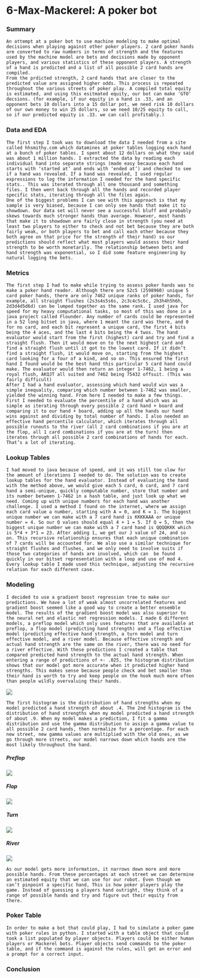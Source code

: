 # 6-Max-Mackerel: A poker bot

### Summary

	An attempt at a poker bot to use machine modeling to make optimal decisions when playing against other poker players. 2 card poker hands are converted to raw numbers in terms of strength and the features used by the machine model are bets and decisions made by opponent players, and various statistics of these opponent players. A strength of a hand is predicted and a list of all possible 2 card hands are compiled. 
	From the prdicted strength, 2 card hands that are closer to the predicted value are assigned higher odds. This process is repeated throughout the various streets of poker play. A compiled total equity is estimated, and using this esitmated equity, our bot can make 'GTO' decsions. (for example, if our equity in a hand is .33, and an opponent bets 10 dollars into a 15 dollar pot, we need risk 10 dollars of our own money to win 25 dollars, so we need 10/25 equity to call, so if our predicted equity is .33. we can call profitably.)

### Data and EDA

	The first step I took was to download the data I needed from a site called hhsmithy.com which datamines at poker tables logging each hand at a bunch of poker tables. I spent about 12 dollars on what they said was about 1 million hands. I extracted the data by reading each individual hand into separate strings (made easy because each hand starts with ‘started at’ and ends with ‘ended at’) and checked to see if a hand was revealed. If a hand was revealed, I used regular expressions to log the information I needed for the hand specific stats.. This was iterated through all one thousand and something files. I then went back through all the hands and recorded player specific stats, iterating through all the files again.
	One of the biggest problems I can see with this approach is that my sample is very biased, because I can only see hands that make it to showdown. Our data set will never see a successful bluff and probably skews towards much stronger hands than average. However, most hands that make it to showdown are fairly close in strength (you need at least two players to either to check and not bet because they are both fairly weak, or both players to bet and call each other because they both agree on that price for the strength of their hand) so our predictions should reflect what most players would assess their hand strength to be worth monetarily. The relationship between bets and hand strength was exponential, so I did some feature engineering by natural logging the bets.


### Metrics

	The first step I had to make while trying to assess poker hands was to make a poker hand reader. Although there are 52c5 (2598960) unique 5 card poker hands, there are only 7462 unique ranks of poker hands, for example, all straight flushes (2s3s4s5s6s, 2c3c4c5c6c, 2h3h4h5h6h, 2d3d4d5d6d) can be lumped together as the same rank. I used java for speed for my heavy computational tasks, so most of this was done in a java project called Flounder. Any number of cards could be represented in a 52 long bitset in java, where 1 meant the card was there, and 0 for no card, and each bit represent a unique card, the first 4 bits being the 4 aces, and the last 4 bits being the 4 twos. The hand evaluator would start from the first (highest) card and try and find a straight flush. Then it would move on to the next highest card and find a straight flush until it got to the lowest card. If it didn’t find a straight flush, it would move on, starting from the highest card looking for a four of a kind, and so on. This ensured the first hand I found would be the best hand this particular 5 card hand could make. The evaluator would then return an integer 1-7462, 1 being a royal flush, AKQJT all suited and 7462 being 75432 offsuit. (This was fairly difficult)
	After I had a hand evaluator, assessing which hand would win was a simple inequality, comparing which number between 1-7462 was smaller, yielded the winning hand. From here I needed to make a few things. First I needed to evaluate the percentile of a hand which was as simple as iterating through every possible 2 card hand + board and comparing it to our hand + board, adding up all the hands our hand wins against and dividing by total number of hands. I also needed an effective hand percentile calculator, which iterates through all possible runouts to the river (all 2 card combinations if you are at the flop, all 1 card combinations if you are at the turn) then iterates through all possible 2 card combinations of hands for each. That’s a lot of iterating.

### Lookup Tables

	I had moved to java because of speed, and it was still too slow for the amount of iterations I needed to do. The solution was to create lookup tables for the hand evaluator. Instead of evaluating the hand with the method above, we would give each 5 card, 6 card, and 7 card hand a semi-unique, quickly computable number, store that number and its number between 1-7462 in a hash table, and just look up what we need. Coming up with unique numbers for each hand was another challenge. I used a method I found on the internet, where we assign each card value a number, starting with A = 0, and K = 1. The biggest unique number we can make with a 7 card hand is KKKKAAA or unique number = 4. So our Q values should equal 4 + 1 = 5. If Q = 5, then the biggest unique number we can make with a 7 card hand is QQQQKKK which is 5*4 + 3*1 = 23. After adding 1, we get our J value of 24, and so on. This recursive relationship ensures that each unique combination of 7 cards will be accounted for. We also use a similar technique for straight flushes and flushes, and we only need to involve suits if those two categories of hands are involved, which can  be found quickly in our bitset representation with a loop and use of mod 4. Every lookup table I made used this technique, adjusting the recursive relation for each different case.
	
### Modeling

	I decided to use a gradient boost regression tree to make our predictions. We have a lot of weak almost uncorrelated features and gradient boost seemed like a good way to create a better ensemble model. The results of the gradient boost model was also superior to the neural net and elastic net regression models. I made 6 different models, a preflop model which only uses features that are available at preflop, a flop model (predicting hand strength) and a flop effective model (predicting effective hand strength, a turn model and turn effective model, and a river model. Because effective strength and actual hand strength are the same on the river, there was no need for a river effective. With these predictions I created a table that compared predicted hand strength to the actual hand strength. When entering a range of predictions of +- .025, the histogram distribution shows that our model got more accurate when it predicted higher hand strengths. This makes sense because people check and bet smaller than their hand is worth to try and keep people on the hook much more often than people wildly overvaluing their hands.
	
![](https://i.imgur.com/IZa2eEU.png)

	The first histogram is the distribution of hand strengths when my model predicted a hand strength of about .4. The 2nd histogram is the distribution of hand strengths when my model predicted a hand strength of about .9. When my model makes a prediction, I fit a gamma distribution and use the gamma distribution to assign a gamma value to all possible 2 card hands, then normalize for a percentage. For each new street, new gamma values are multiplied with the old ones, as we go through more streets, our model narrows down which hands are the most likely throughout the hand.

##### Preflop
![](https://i.imgur.com/CxsJyQP.png)
##### Flop
![](https://i.imgur.com/ZFB833a.png)
##### Turn
![](https://i.imgur.com/NWY6BEd.png)
##### River
![](https://i.imgur.com/yiRKtgv.png)

	As our model gets more information, it narrows down more and more possible hands. From these percentages at each street we can determine an estimated equity that we can use for our robot. Even though we can’t pinpoint a specific hand, This is how poker players play the game. Instead of guessing a players hand outright, they think of a range of possible hands and try and figure out their equity from there.

### Poker Table

	In order to make a bot that could play, I had to simulate a poker game with poker rules in python. I started with a table object that could took a list populated by player objects. Players could be either human players or Mackerel bots. Player objects send commands to the poker table, and if the command is against the rules, will get an error and a prompt for a correct input.

### Conclusion

	
